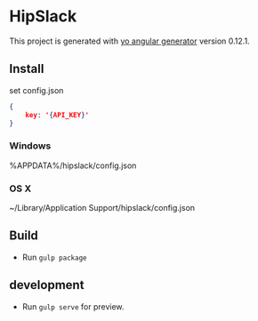 # HipSlack

This project is generated with [yo angular generator](https://github.com/yeoman/generator-angular)
version 0.12.1.

## Install

set config.json

```config.json
{
	key: '{API_KEY}'
}
```

### Windows
%APPDATA%/hipslack/config.json

### OS X
~/Library/Application Support/hipslack/config.json


## Build 

- Run `gulp package`

## development

- Run `gulp serve` for preview.
